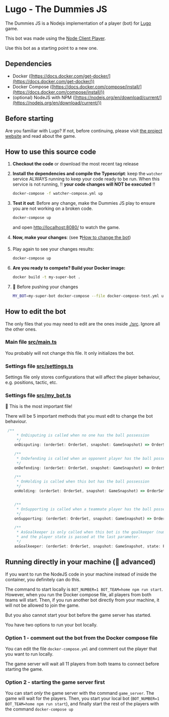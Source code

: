# Lugo - The Dummies JS
 
The Dummies JS is a Nodejs implementation of a player (bot) for [Lugo](https://lugobots.dev) game.

This bot was made using the [Node Client Player](https://github.com/lugobots/lugo4node).

Use this bot as a starting point to a new one. 

## Dependencies

* Docker ([https://docs.docker.com/get-docker/](https://docs.docker.com/get-docker/))
* Docker Compose ([https://docs.docker.com/compose/install/](https://docs.docker.com/compose/install/))
* (optional) NodeJS with NPM ([https://nodejs.org/en/download/current/](https://nodejs.org/en/download/current/))

## Before starting

Are you familiar with Lugo? 
If not, before continuing, please visit [the project website](https://lugobots.dev) and read about the game.

## How to use this source code


1. **Checkout the code** or download the most recent tag release
2. **Install the dependencies and compile the Typescript**: keep the `watcher` service ALWAYS running to keep your code ready to be run.
When this service is not running, :bangbang: **your code changes will NOT be executed** :bangbang:

    ```sh 
   docker-compose -f watcher-compose.yml up
   ```
3. **Test it out**: Before any change, make the Dummies JS play to ensure you are not working on a broken code.

   ```sh 
   docker-compose up
   ```
   and open [http://localhost:8080/](http://localhost:8080/) to watch the game.
4. **Now, make your changes**: (see :question:[How to change the bot](#how-to-edit-the-bot))
5. Play again to see your changes results: 

   ```sh 
   docker-compose up
   ```
6. **Are you ready to compete? Build your Docker image:** 
    
    ```sh 
   docker build -t my-super-bot .
   ```
7. :checkered_flag: Before pushing your changes

   ```sh 
   MY_BOT=my-super-bot docker-compose --file docker-compose-test.yml up
   ```

## How to edit the bot   

The only files that you may need to edit are the ones inside [./src](./src). Ignore all the other ones.

### Main file [src/main.ts](src/main.ts)

You probably will not change this file. It only initializes the bot.

### Settings file [src/settings.ts](./src/settings.ts)

Settings file only stores configurations that will affect the player behaviour, e.g. positions, tactic, etc.

### Settings file [src/my_bot.ts](./src/my_bot.ts)

:eyes: This is the most important file!

There will be 5 important methods that you must edit to change the bot behaviour.

```typescript
 /**
     * OnDisputing is called when no one has the ball possession
     */
    onDisputing: (orderSet: OrderSet, snapshot: GameSnapshot) => OrderSet | null

    /**
     * OnDefending is called when an opponent player has the ball possession
     */
    onDefending: (orderSet: OrderSet, snapshot: GameSnapshot) => OrderSet | null

    /**
     * OnHolding is called when this bot has the ball possession
     */
    onHolding: (orderSet: OrderSet, snapshot: GameSnapshot) => OrderSet | null


    /**
     * OnSupporting is called when a teammate player has the ball possession
     */
    onSupporting: (orderSet: OrderSet, snapshot: GameSnapshot) => OrderSet | null

    /**
     * AsGoalkeeper is only called when this bot is the goalkeeper (number 1). This method is called on every turn,
     * and the player state is passed at the last parameter.
     */
    asGoalkeeper: (orderSet: OrderSet, snapshot: GameSnapshot, state: PLAYER_STATE) => OrderSet | null

```


## Running directly in your machine (:ninja: advanced) 

If you want to run the NodeJS code in your machine instead of inside the container, you definitely can do this.

The command to start locally is `BOT_NUMBER=1 BOT_TEAM=home npm run start`. However, when you run the Docker compose 
file, all players from both teams will start. Then, if you run another bot directly from your machine, it will not
be allowed to join the game.

But you also cannot start your bot before the game server has started.

You have two options to run your bot locally.

### Option 1 - comment out the bot from the Docker compose file

You can edit the file `docker-compose.yml` and comment out the player that you want to run locally.

The game server will wait all 11 players from both teams to connect before starting the game.

### Option 2 - starting the game server first

You can start _only_ the game server with the command `game_server`. The game will wait for the players. Then, you
start your local bot (`BOT_NUMBER=1 BOT_TEAM=home npm run start`), and finally start the rest of the players with the
command `docker-compose up`
